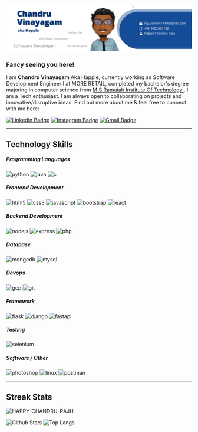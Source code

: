 ![cover](https://github.com/HAPPY-CHANDRU-RAJU/HAPPY-CHANDRU-RAJU/blob/master/Chandru%20Vinayagam.png?raw=true)

### Fancy seeing you here! 

I am **Chandru Vinayagam** Aka Happie, currently working as Software Development Engineer I at MORE RETAIL, completed my bachelor's degree majoring in computer science from [ M S Ramaiah Institute Of Technology ](http://www.msrit.edu/). I am a Tech enthusiast. I am always open to collaborating on projects and innovative/disruptive ideas. Find out more about me & feel free to connect with me here:

[![Linkedin Badge](https://img.shields.io/badge/-Chandru%20Vinayagam-blue?style=flat-square&logo=Linkedin&logoColor=white&link=https://www.linkedin.com/in/chandru-vinayagam/)](https://www.linkedin.com/in/chandru-vinayagam/)  [![Instagram Badge](https://img.shields.io/badge/-Happy%20Chandru%20Raju-orange?style=flat-square&logo=instagram&logoColor=white&link=https://www.instagram.com/happy_chandru_raju/)](https://www.instagram.com/happy_chandru_raju/) 
[![Gmail Badge](https://img.shields.io/badge/-rajuashwin1410@gmail.com-c14438?style=flat-square&logo=Gmail&logoColor=white&link=mailto:rajuashwin1410@gmail.com)](mailto:rajuashwin1410@gmail.com)

------------

## Technology Skills
#####  Programming Languages 
<img src="https://icongr.am/devicon/python-original.svg?size=65&color=currentColor" alt="python" width="40" height="40"/> <img src="https://icongr.am/devicon/java-original.svg?size=65&color=currentColor" alt="java" width="40" height="40"/>  <img src="https://icongr.am/devicon/c-original.svg?size=65&color=currentColor" alt="c" width="40" height="40"/>
##### Frontend Development
<img src="https://icongr.am/devicon/html5-original.svg?size=65&color=currentColor" alt="html5" width="40" height="40"/>  <img src="https://icongr.am/devicon/css3-original.svg?size=65&color=currentColor" alt="css3" width="40" height="40"/>    <img src="https://icongr.am/devicon/javascript-original.svg?size=65&color=currentColor" alt="javascript" width="40" height="40"/>  <img src="https://icongr.am/devicon/bootstrap-plain.svg?size=65&color=currentColor" alt="bootstrap" width="40" height="40"/> <img src="https://icongr.am/devicon/react-original.svg?size=65&color=currentColor" alt="react" width="40" height="40"/>

#####  Backend Development
<img src="https://icongr.am/devicon/nodejs-original.svg?size=65&color=currentColor" alt="nodejs" width="40" height="40"/>  <img src="https://icongr.am/devicon/express-original-wordmark.svg?size=65&color=currentColor" alt="express" width="40" height="40"/> <img src="https://icongr.am/devicon/php-original.svg?size=65&color=currentColor" alt="php" width="40" height="40"/> 

##### Database
<img src="https://icongr.am/devicon/mongodb-original-wordmark.svg?size=65&color=currentColor" alt="mongodb" width="40" height="40"/>  <img src="https://icongr.am/devicon/mysql-original-wordmark.svg?size=65&color=currentColor" alt="mysql" width="40" height="40"/> 

##### Devops
<img src="https://www.vectorlogo.zone/logos/google_cloud/google_cloud-icon.svg" alt="gcp" width="40" height="40"/> <img src="https://icongr.am/devicon/git-original.svg?size=65&color=currentColor" alt="git" width="40" height="40"/>

##### Framework
<img src="https://www.vectorlogo.zone/logos/pocoo_flask/pocoo_flask-icon.svg" alt="flask" width="40" height="40"/>  <img src="https://icongr.am/devicon/django-original.svg?size=65&color=currentColor" alt="django" width="40" height="40"/> <img src="https://fastapi.tiangolo.com/img/logo-margin/logo-teal.png" alt="fastapi" width="80" height="40"/> 

##### Testing 
<img src="https://upload.wikimedia.org/wikipedia/commons/d/d5/Selenium_Logo.png" alt="selenium" width="40" height="40"/>

##### Software / Other 
<img src="https://icongr.am/devicon/photoshop-plain.svg?size=65&color=currentColor" alt="photoshop" width="40" height="40"/>  <img src="https://icongr.am/devicon/linux-original.svg?size=65&color=currentColor" alt="linux" width="40" height="40"/> <img src="https://www.vectorlogo.zone/logos/getpostman/getpostman-icon.svg" alt="postman" width="40" height="40"/>

------------

## Streak Stats
<img src="https://github-readme-streak-stats.herokuapp.com/?user=HAPPY-CHANDRU-RAJU&theme=algolia" alt="HAPPY-CHANDRU-RAJU"  />

![Github Stats](https://github-readme-stats.vercel.app/api?username=HAPPY-CHANDRU-RAJU&count_private=true&show_icons=true&include_all_commits=true) ![Top Langs](https://github-readme-stats.vercel.app/api/top-langs/?username=happy-chandru-raju&hide=TeX&layout=compact)

